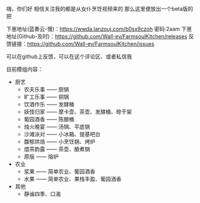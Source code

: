 嗨，你们好
相信关注我的都是从女仆烹饪视频来的
那么这里便放出一个beta版的把

下崽地址(蓝奏云-慢)：https://wwda.lanzouj.com/b0sx9czoh 密码:2aam
下崽地址(Github-及时)：https://github.com/Wall-ev/FarmsoulKitchen/releases
反馈链接：https://github.com/Wall-ev/FarmsoulKitchen/issues

可以在github上反馈，可以在这个评论区、或者私信我

目前模组内容：
- 厨艺
  - 农夫乐事 —— 厨锅
  - 旷工乐事 —— 铜锅
  - 饮酒作乐 —— 发酵桶
  - 妖怪归家 —— 摩卡壶、茶壶、发酵桶、晾干架
  - 葡园酒香 —— 陈酿桶
  - 烛火晚宴 —— 汤锅、平底锅
  - 沙滩派对 —— 小冰箱、提基吧台
  - 馥郁烘焙 —— 小烹饪锅、烤炉
  - 煨茶韵露 —— 茶壶、酿煮锅
  - 原版 —— 熔炉
- 农业
  - 浆果 —— 简单农业、葡园酒香
  - 水果 —— 简单农业、果栈丰盈、葡园酒香
- 其他
  - 静谧四季、口渴
